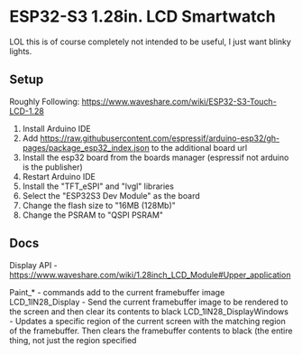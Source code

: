 # ESP32-S3 1.28in. LCD Smartwatch

LOL this is of course completely not intended to be useful, I just want blinky lights.

## Setup
  Roughly Following: https://www.waveshare.com/wiki/ESP32-S3-Touch-LCD-1.28

1. Install Arduino IDE
2. Add https://raw.githubusercontent.com/espressif/arduino-esp32/gh-pages/package_esp32_index.json to the additional board url
3. Install the esp32 board from the boards manager (espressif not arduino is the publisher)
4. Restart Arduino IDE
5. Install the "TFT_eSPI" and "lvgl" libraries
6. Select the "ESP32S3 Dev Module" as the board
7. Change the flash size to "16MB (128Mb)"
8. Change the PSRAM to "QSPI PSRAM"

## Docs
Display API - https://www.waveshare.com/wiki/1.28inch_LCD_Module#Upper_application

Paint_* - commands add to the current framebuffer image
LCD_1IN28_Display - Send the current framebuffer image to be rendered to the screen and then clear its contents to black
LCD_1IN28_DisplayWindows - Updates a specific region of the current screen with the matching region of the framebuffer. Then clears the framebuffer contents to black (the entire thing, not just the region specified
